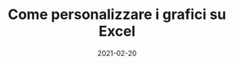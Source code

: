 ---
layout: post
title: "Come personalizzare i grafici su Excel"
date: 2021-02-20
image: "./img/excel.png"
---